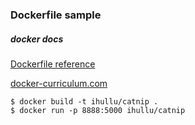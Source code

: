 ### Dockerfile sample

##### docker docs

[Dockerfile reference](https://docs.docker.com/engine/reference/builder/)

[docker-curriculum.com](https://docker-curriculum.com/)

```shell
$ docker build -t ihullu/catnip .
$ docker run -p 8888:5000 ihullu/catnip
```


